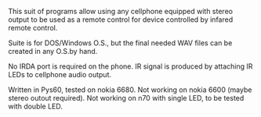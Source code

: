 This suit of programs allow using any cellphone equipped with stereo output to be used as a remote control for device controlled by infared remote control.

Suite is for DOS/Windows O.S., but the final needed WAV files can be created in any O.S.by hand.

No IRDA port is required on the phone.
IR signal is produced by attaching IR LEDs to cellphone audio output.

Written in Pys60, tested on nokia 6680. Not working on nokia 6600 (maybe stereo outout required). Not working on n70 with single LED, to be tested with double LED.